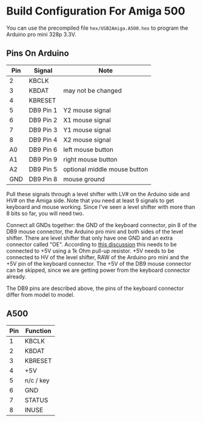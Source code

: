 Build Configuration For Amiga 500
=================================

You can use the precompiled file `hex/USB2Amiga.A500.hex` to program the
Arduino pro mini 328p 3.3V.


Pins On Arduino
---------------

Pin | Signal    | Note
----|-----------|------------------------------
 2  | KBCLK     |
 3  | KBDAT     | may not be changed
 4  | KBRESET   |
 5  | DB9 Pin 1 | Y2 mouse signal
 6  | DB9 Pin 2 | X1 mouse signal
 7  | DB9 Pin 3 | Y1 mouse signal
 8  | DB9 Pin 4 | X2 mouse signal
A0  | DB9 Pin 6 | left mouse button
A1  | DB9 Pin 9 | right mouse button
A2  | DB9 Pin 5 | optional middle mouse button
GND | DB9 Pin 8 | mouse ground


Pull these signals through a level shifter with LV# on the Arduino side and
HV# on the Amiga side. Note that you need at least 9 signals to get keyboard
and mouse working. Since I've seen a level shifter with more than 8 bits so
far, you will need two.

Connect all GNDs together: the GND of the keyboard connector, pin 8 of the
DB9 mouse connector, the Arduino pro mini and both sides of the level shifter.
There are level shifter that only have one GND and an extra connector called
"OE". According to
[this discussion](https://forum.arduino.cc/index.php?topic=406261.0)
this needs to be connected to +5V using a 1k Ohm pull-up resistor. +5V needs
to be connected to HV of the level shifter, RAW of the Arduino pro mini and
the +5V pin of the keyboard connector. The +5V of the DB9 mouse connector
can be skipped, since we are getting power from the keyboard connector
already.

The DB9 pins are described above, the pins of the keyboard connector differ
from model to model.


A500
----

Pin | Function
----|-----------
 1  | KBCLK
 2  | KBDAT
 3  | KBRESET
 4  | +5V
 5  | n/c / key
 6  | GND
 7  | STATUS
 8  | INUSE

